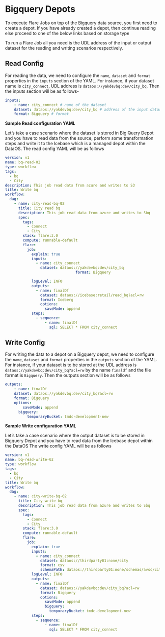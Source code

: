 # Bigquery Depots


To execute Flare Jobs on top of the Bigquery data source, you first need to create a depot. If you have already created a depot, then continue reading else proceed to one of the below links based on storage type

To run a Flare Job all you need is the UDL address of the input or output dataset for the reading and writing scenarios respectively.

## Read Config

For reading the data, we need to configure the `name`, `dataset` and `format` properties in the `inputs` section of the YAML. For instance, if your dataset name is `city_connect`, UDL address is `dataos://yakdevbq:dev/city_bq`. Then the inputs section will be as follows-

```yaml
inputs:
	- name: city_connect # name of the dataset
    dataset: dataos://yakdevbq:dev/city_bq # address of the input dataset
    format: Bigquery # format
```

**Sample Read configuration YAML**

Let’s take a case scenario where the dataset is stored in Big Query Depot and you have to read data from the source, perform some transformation steps and write it to the Icebase which is a managed depot within the DataOS. The read config YAML will be as follows

```yaml
version: v1
name: bq-read-02
type: workflow
tags:
  - bq
  - City
description: This job read data from azure and writes to S3
title: Write bq
workflow:
  dag:
    - name: city-read-bq-02
      title: City read bq
      description: This job read data from azure and writes to Sbq
      spec:
        tags:
          - Connect
          - City
        stack: flare:3.0
        compute: runnable-default
        flare:
          job:
            explain: true
            inputs:
              - name: city_connect
                dataset: dataos://yakdevbq:dev/city_bq
								format: Bigquery

            logLevel: INFO
            outputs:
              - name: finalDf
                dataset: dataos://icebase:retail/read_bq?acl=rw
                format: Iceberg
                options:
                  saveMode: append
            steps:
              - sequence:
                  - name: finalDf
                    sql: SELECT * FROM city_connect
```

## Write Config

For writing the data to a depot on a Bigquery depot, we need to configure the `name`,  `dataset` and `format` properties in the `outputs` section of the YAML. For instance, if your dataset is to be stored at the UDL address is `dataos://yakdevbq:dev/city_bq?acl=rw`  by the name `finaldf` and the file format is `Bigquery`. Then the outputs section will be as follows

```yaml
outputs:
	- name: finalDf
    dataset: dataos://yakdevbq:dev/city_bq?acl=rw
    format: Bigquery
    options:
	    saveMode: append
      bigquery:
	      temporaryBucket: tmdc-development-new
```

**Sample Write configuration YAML**

Let’s take a case scenario where the output dataset is to be stored in Bigquery Depot and you have to read data from the Icebase depot within the DataOS The write config YAML will be as follows

```yaml
version: v1
name: bq-read-write-02
type: workflow
tags:
  - bq
  - City
title: Write bq
workflow:
  dag:
    - name: city-write-bq-02
      title: City write bq
      description: This job read data from azure and writes to Sbq
      spec:
        tags:
          - Connect
          - City
        stack: flare:3.0
        compute: runnable-default
        flare:
          job:
            explain: true
            inputs:
              - name: city_connect
                dataset: dataos://thirdparty01:none/city
                format: csv
                schemaPath: dataos://thirdparty01:none/schemas/avsc/city.avsc
            logLevel: INFO
            outputs:
              - name: finalDf
                dataset: dataos://yakdevbq:dev/city_bq?acl=rw
                format: Bigquery
                options:
                  saveMode: append
                  bigquery:
                    temporaryBucket: tmdc-development-new
            steps:
              - sequence:
                  - name: finalDf
                    sql: SELECT * FROM city_connect
```